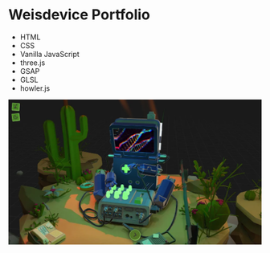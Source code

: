 # Weisdevice Portfolio

- HTML  
- CSS  
- Vanilla JavaScript  
- three.js
- GSAP
- GLSL
- howler.js

![Screenshot](screenshot.webp)
